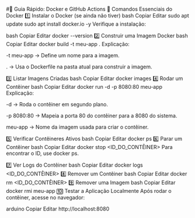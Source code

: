 #📌 Guia Rápido: Docker e GitHub Actions
🐳 Comandos Essenciais do Docker
1️⃣ Instalar o Docker (se ainda não tiver)
bash
Copiar
Editar
sudo apt update
sudo apt install docker.io -y
Verifique a instalação:

bash
Copiar
Editar
docker --version
2️⃣ Construir uma Imagem Docker
bash
Copiar
Editar
docker build -t meu-app .
Explicação:

-t meu-app → Define um nome para a imagem.

. → Usa o Dockerfile na pasta atual para construir a imagem.

3️⃣ Listar Imagens Criadas
bash
Copiar
Editar
docker images
4️⃣ Rodar um Contêiner
bash
Copiar
Editar
docker run -d -p 8080:80 meu-app
Explicação:

-d → Roda o contêiner em segundo plano.

-p 8080:80 → Mapeia a porta 80 do contêiner para a 8080 do sistema.

meu-app → Nome da imagem usada para criar o contêiner.

5️⃣ Verificar Contêineres Ativos
bash
Copiar
Editar
docker ps
6️⃣ Parar um Contêiner
bash
Copiar
Editar
docker stop <ID_DO_CONTÊINER>
Para encontrar o ID, use docker ps.

7️⃣ Ver Logs do Contêiner
bash
Copiar
Editar
docker logs <ID_DO_CONTÊINER>
8️⃣ Remover um Contêiner
bash
Copiar
Editar
docker rm <ID_DO_CONTÊINER>
9️⃣ Remover uma Imagem
bash
Copiar
Editar
docker rmi meu-app
🔟 Testar a Aplicação Localmente
Após rodar o contêiner, acesse no navegador:

arduino
Copiar
Editar
http://localhost:8080
